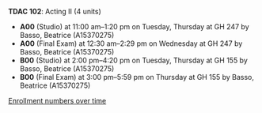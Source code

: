 **TDAC 102**: Acting II (4 units)

- **A00** (Studio) at 11:00 am–1:20 pm on Tuesday, Thursday at GH 247 by Basso, Beatrice (A15370275)
- **A00** (Final Exam) at 12:30 am–2:29 pm on Wednesday at GH 247 by Basso, Beatrice (A15370275)
- **B00** (Studio) at 2:00 pm–4:20 pm on Tuesday, Thursday at GH 155 by Basso, Beatrice (A15370275)
- **B00** (Final Exam) at 3:00 pm–5:59 pm on Thursday at GH 155 by Basso, Beatrice (A15370275)

[Enrollment numbers over time](./TDAC102.tsv)
